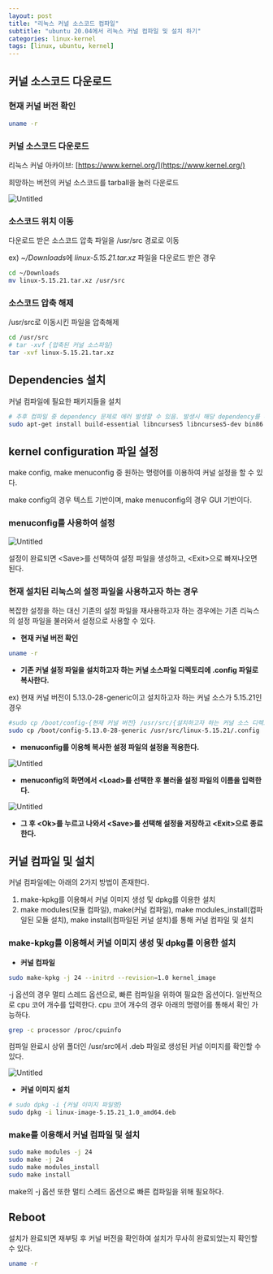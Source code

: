```yaml
---
layout: post
title: "리눅스 커널 소스코드 컴파일"
subtitle: "ubuntu 20.04에서 리눅스 커널 컴파일 및 설치 하기"
categories: linux-kernel
tags: [linux, ubuntu, kernel]
---
```

## 커널 소스코드 다운로드

### 현재 커널 버전 확인

```bash
uname -r
```

### 커널 소스코드 다운로드

리눅스 커널 아카이브: [https://www.kernel.org/](https://www.kernel.org/)

희망하는 버전의 커널 소스코드를 tarball을 눌러 다운로드

![Untitled](https://user-images.githubusercontent.com/57282971/183005698-342c20f1-536b-4bd8-b7d1-318cbbea5255.png)

### 소스코드 위치 이동

다운로드 받은 소스코드 압축 파일을 /usr/src 경로로 이동

ex) *~/Downloads*에 *linux-5.15.21.tar.xz* 파일을 다운로드 받은 경우

```bash
cd ~/Downloads
mv linux-5.15.21.tar.xz /usr/src
```

### 소스코드 압축 해제

/usr/src로 이동시킨 파일을 압축해제

```bash
cd /usr/src
# tar -xvf {압축된 커널 소스파일}
tar -xvf linux-5.15.21.tar.xz
```

## Dependencies 설치

커널 컴파일에 필요한 패키지들을 설치

```bash
# 추후 컴파일 중 dependency 문제로 에러 발생할 수 있음. 발생시 해당 dependency를 추가로 설치 필요
sudo apt-get install build-essential libncurses5 libncurses5-dev bin86 kernel-package libssl-dev bison flex
```

## kernel configuration 파일 설정

make config, make menuconfig 중 원하는 명령어를 이용하여 커널 설정을 할 수 있다.

make config의 경우 텍스트 기반이며, make menuconfig의 경우 GUI 기반이다.

### menuconfig를 사용하여 설정

![Untitled](https://user-images.githubusercontent.com/57282971/183005706-943ac3e6-51ab-4e2b-a07e-1f987b1fa33a.png)

설정이 완료되면 \<Save>를 선택하여 설정 파일을 생성하고, \<Exit>으로 빠져나오면 된다.

### 현재 설치된 리눅스의 설정 파일을 사용하고자 하는 경우

복잡한 설정을 하는 대신 기존의 설정 파일을 재사용하고자 하는 경우에는 기존 리눅스의 설정 파일을 불러와서 설정으로 사용할 수 있다.

- **현재 커널 버전 확인**

```bash
uname -r
```

- **기존 커널 설정 파일을 설치하고자 하는 커널 소스파일 디렉토리에 .config 파일로 복사한다.**

ex) 현재 커널 버전이 5.13.0-28-generic이고 설치하고자 하는 커널 소스가 5.15.21인 경우

```bash
#sudo cp /boot/config-{현재 커널 버전} /usr/src/{설치하고자 하는 커널 소스 디렉토리명}/.config
sudo cp /boot/config-5.13.0-28-generic /usr/src/linux-5.15.21/.config
```

- **menuconfig를 이용해 복사한 설정 파일의 설정을 적용한다.**

![Untitled](https://user-images.githubusercontent.com/57282971/183005706-943ac3e6-51ab-4e2b-a07e-1f987b1fa33a.png)

- **menuconfig의 화면에서 \<Load>를 선택한 후 불러올 설정 파일의 이름을 입력한다.**

![Untitled](https://user-images.githubusercontent.com/57282971/183005708-23026c6e-5c8b-41bb-9bf8-9421bc98b479.png)

- **그 후 \<Ok>를 누르고 나와서 \<Save>를 선택해 설정을 저장하고 \<Exit>으로 종료한다.**

## 커널 컴파일 및 설치

커널 컴파일에는 아래의 2가지 방법이 존재한다.

1. make-kpkg를 이용해서 커널 이미지 생성 및 dpkg를 이용한 설치
2. make modules(모듈 컴파일), make(커널 컴파일), make modules_install(컴파일된 모듈 설치), make install(컴파일된 커널 설치)를 통해 커널 컴파일 및 설치

### make-kpkg를 이용해서 커널 이미지 생성 및 dpkg를 이용한 설치
- **커널 컴파일**

```bash
sudo make-kpkg -j 24 --initrd --revision=1.0 kernel_image
```

-j 옵션의 경우 멀티 스레드 옵션으로, 빠른 컴파일을 위하여 필요한 옵션이다. 일반적으로 cpu 코어 개수를 입력한다. cpu 코어 개수의 경우 아래의 명령어를 통해서 확인 가능하다.

```bash
grep -c processor /proc/cpuinfo
```

컴파일 완료시 상위 폴더인 /usr/src에서 .deb 파일로 생성된 커널 이미지를 확인할 수 있다.

![Untitled](https://user-images.githubusercontent.com/57282971/183005712-d8a25d1d-07ec-434d-b9a0-8aab2b89c8d0.png)

- **커널 이미지 설치**

```bash
# sudo dpkg -i {커널 이미지 파일명}
sudo dpkg -i linux-image-5.15.21_1.0_amd64.deb
```

### make를 이용해서 커널 컴파일 및 설치

```bash
sudo make modules -j 24
sudo make -j 24
sudo make modules_install
sudo make install
```

make의 -j 옵션 또한 멀티 스레드 옵션으로 빠른 컴파일을 위해 필요하다. 

## Reboot

설치가 완료되면 재부팅 후 커널 버전을 확인하여 설치가 무사히 완료되었는지 확인할 수 있다.

```bash
uname -r
```

